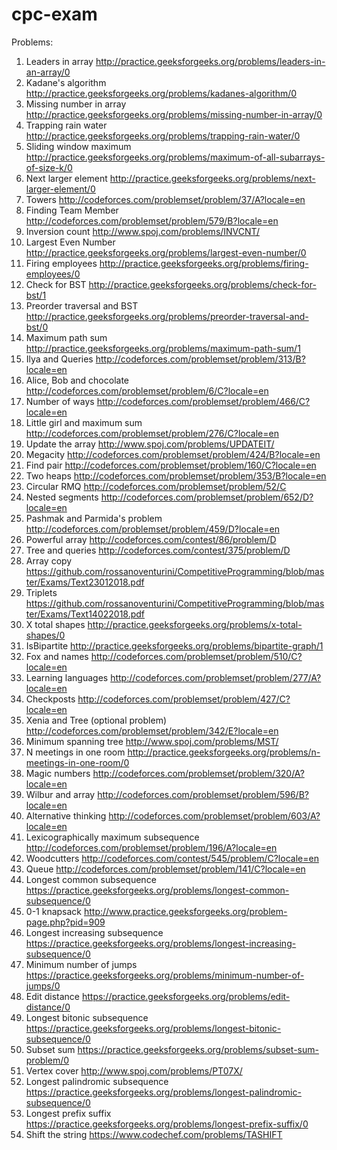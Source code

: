# cpc-exam

Problems:

01. Leaders in array http://practice.geeksforgeeks.org/problems/leaders-in-an-array/0
02. Kadane's algorithm http://practice.geeksforgeeks.org/problems/kadanes-algorithm/0
03. Missing number in array http://practice.geeksforgeeks.org/problems/missing-number-in-array/0
04. Trapping rain water http://practice.geeksforgeeks.org/problems/trapping-rain-water/0
05. Sliding window maximum http://practice.geeksforgeeks.org/problems/maximum-of-all-subarrays-of-size-k/0
06. Next larger element http://practice.geeksforgeeks.org/problems/next-larger-element/0
07. Towers http://codeforces.com/problemset/problem/37/A?locale=en
08. Finding Team Member http://codeforces.com/problemset/problem/579/B?locale=en
09. Inversion count http://www.spoj.com/problems/INVCNT/
10. Largest Even Number http://practice.geeksforgeeks.org/problems/largest-even-number/0
11. Firing employees http://practice.geeksforgeeks.org/problems/firing-employees/0
12. Check for BST http://practice.geeksforgeeks.org/problems/check-for-bst/1
13. Preorder traversal and BST http://practice.geeksforgeeks.org/problems/preorder-traversal-and-bst/0
14. Maximum path sum http://practice.geeksforgeeks.org/problems/maximum-path-sum/1
15. Ilya and Queries http://codeforces.com/problemset/problem/313/B?locale=en
16. Alice, Bob and chocolate http://codeforces.com/problemset/problem/6/C?locale=en
17. Number of ways http://codeforces.com/problemset/problem/466/C?locale=en
18. Little girl and maximum sum http://codeforces.com/problemset/problem/276/C?locale=en
19. Update the array http://www.spoj.com/problems/UPDATEIT/
20. Megacity http://codeforces.com/problemset/problem/424/B?locale=en
21. Find pair http://codeforces.com/problemset/problem/160/C?locale=en
22. Two heaps http://codeforces.com/problemset/problem/353/B?locale=en
23. Circular RMQ http://codeforces.com/problemset/problem/52/C
24. Nested segments http://codeforces.com/problemset/problem/652/D?locale=en
25. Pashmak and Parmida's problem http://codeforces.com/problemset/problem/459/D?locale=en
26. Powerful array http://codeforces.com/contest/86/problem/D
27. Tree and queries http://codeforces.com/contest/375/problem/D
28. Array copy https://github.com/rossanoventurini/CompetitiveProgramming/blob/master/Exams/Text23012018.pdf
29. Triplets https://github.com/rossanoventurini/CompetitiveProgramming/blob/master/Exams/Text14022018.pdf
30. X total shapes http://practice.geeksforgeeks.org/problems/x-total-shapes/0
31. IsBipartite http://practice.geeksforgeeks.org/problems/bipartite-graph/1
32. Fox and names http://codeforces.com/problemset/problem/510/C?locale=en
33. Learning languages http://codeforces.com/problemset/problem/277/A?locale=en
34. Checkposts http://codeforces.com/problemset/problem/427/C?locale=en
35. Xenia and Tree (optional problem) http://codeforces.com/problemset/problem/342/E?locale=en
36. Minimum spanning tree http://www.spoj.com/problems/MST/
37. N meetings in one room http://practice.geeksforgeeks.org/problems/n-meetings-in-one-room/0
38. Magic numbers http://codeforces.com/problemset/problem/320/A?locale=en
39. Wilbur and array http://codeforces.com/problemset/problem/596/B?locale=en
40. Alternative thinking http://codeforces.com/problemset/problem/603/A?locale=en
41. Lexicographically maximum subsequence http://codeforces.com/problemset/problem/196/A?locale=en
42. Woodcutters http://codeforces.com/contest/545/problem/C?locale=en
43. Queue http://codeforces.com/problemset/problem/141/C?locale=en
44. Longest common subsequence https://practice.geeksforgeeks.org/problems/longest-common-subsequence/0
45. 0-1 knapsack http://www.practice.geeksforgeeks.org/problem-page.php?pid=909
46. Longest increasing subsequence https://practice.geeksforgeeks.org/problems/longest-increasing-subsequence/0
47. Minimum number of jumps https://practice.geeksforgeeks.org/problems/minimum-number-of-jumps/0
48. Edit distance https://practice.geeksforgeeks.org/problems/edit-distance/0
49. Longest bitonic subsequence https://practice.geeksforgeeks.org/problems/longest-bitonic-subsequence/0
50. Subset sum https://practice.geeksforgeeks.org/problems/subset-sum-problem/0
51. Vertex cover http://www.spoj.com/problems/PT07X/
52. Longest palindromic subsequence https://practice.geeksforgeeks.org/problems/longest-palindromic-subsequence/0
53. Longest prefix suffix https://practice.geeksforgeeks.org/problems/longest-prefix-suffix/0
54. Shift the string https://www.codechef.com/problems/TASHIFT

